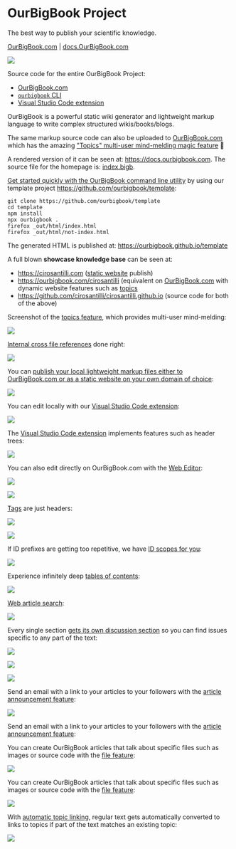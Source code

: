 # OurBigBook Project

The best way to publish your scientific knowledge.

[OurBigBook.com](https://OurBigBook.com) | [docs.OurBigBook.com](https://docs.ourbigbook.com)

![](logo.svg)

Source code for the entire OurBigBook Project:

- [OurBigBook.com](https://OurBigBook.com)
- [`ourbigbook` CLI](https://docs.ourbigbook.com/#ourbigbook-cli)
- [Visual Studio Code extension](https://docs.ourbigbook.com/#visual-studio-code)

OurBigBook is a powerful static wiki generator and lightweight markup language to write complex structured wikis/books/blogs.

The same markup source code can also be uploaded to [OurBigBook.com](https://OurBigBook.com) which has the amazing ["Topics" multi-user mind-melding magic feature](https://docs.ourbigbook.com/#ourbigbook-web-topics) 🧙

A rendered version of it can be seen at: <https://docs.ourbigbook.com>. The source file for the homepage is: [index.bigb](index.bigb).

[Get started quickly with the OurBigBook command line utility](https://docs.ourbigbook.com/#ourbigbook-cli-quick-start) by using our template project <https://github.com/ourbigbook/template>:

```
git clone https://github.com/ourbigbook/template
cd template
npm install
npx ourbigbook .
firefox _out/html/index.html
firefox _out/html/not-index.html
```

The generated HTML is published at: https://ourbigbook.github.io/template

A full blown **showcase knowledge base** can be seen at:

* https://cirosantilli.com ([static website](https://docs.ourbigbook.com/#p-publish) publish)
* https://ourbigbook.com/cirosantilli (equivalent on [OurBigBook.com](https://docs.ourbigbook.com/#ourbigbook-com) with dynamic website features such as [topics](https://docs.ourbigbook.com/#ourbigbook-web-topics)
* https://github.com/cirosantilli/cirosantilli.github.io (source code for both of the above)

Screenshot of the [topics feature](https://docs.ourbigbook.com/#ourbigbook-web-topics), which provides multi-user mind-melding:

![](https://raw.githubusercontent.com/ourbigbook/ourbigbook-media/master/feature/topics/derivative.png)

[Internal cross file references](https://docs.ourbigbook.com/#cross-file-reference) done right:

![](https://raw.githubusercontent.com/ourbigbook/ourbigbook-media/master/feature/x/hilbert-space-arrow.png)

You can [publish your local lightweight markup files either to OurBigBook.com or as a static website on your own domain of choice](https://docs.ourbigbook.com/#publish-your-content):

![](https://raw.githubusercontent.com/ourbigbook/ourbigbook-media/master/feature/local-editing/bigb-publish-to-web-or-static-editor-logos.svg)

You can edit locally with our [Visual Studio Code extension](https://docs.ourbigbook.com/#visual-studio-code):

![](https://raw.githubusercontent.com/ourbigbook/ourbigbook-media/master/feature/vscode/install.png)

The [Visual Studio Code extension](https://docs.ourbigbook.com/#visual-studio-code) implements features such as header trees:

![](https://raw.githubusercontent.com/ourbigbook/ourbigbook-media/master/feature/vscode/tree.png)

You can also edit directly on OurBigBook.com with the [Web Editor](https://docs.ourbigbook.com#web-editor):

![](https://raw.githubusercontent.com/ourbigbook/ourbigbook-media/master/feature/web-editor/cirosantilli-derivative.png)

![](https://raw.githubusercontent.com/ourbigbook/ourbigbook-media/master/feature/web-editor/topic-link.png)

[Tags](https://docs.ourbigbook.com/#h-tag-argument) are just headers:

![](https://raw.githubusercontent.com/ourbigbook/ourbigbook-media/master/feature/tag/non-toplevel-documentary-sell.png)

![](https://raw.githubusercontent.com/ourbigbook/ourbigbook-media/master/feature/tagged-list/tagged.png)

If ID prefixes are getting too repetitive, we have [ID scopes for you](https://docs.ourbigbook.com/#h-scope-argument):

![](https://raw.githubusercontent.com/ourbigbook/ourbigbook-media/master/feature/scope/h1-breadcrumb-arrow-title.png)

Experience infinitely deep [tables of contents](https://docs.ourbigbook.com/#table-of-contents):

![](https://raw.githubusercontent.com/ourbigbook/ourbigbook-media/master/feature/dynamic-article-tree/demo.png)

[Web article search](https://docs.ourbigbook.com/#ourbigbook-web-search):

![](https://raw.githubusercontent.com/ourbigbook/ourbigbook-media/master/feature/search/physics-arrow.png)

Every single section [gets its own discussion section](https://docs.ourbigbook.com/#ourbigbook-web-discussions) so you can find issues specific to any part of the text:

![](https://raw.githubusercontent.com/ourbigbook/ourbigbook-media/master/Fundamental_theorem_of_calculus_subheader_discussion_arrow.png)

![](https://raw.githubusercontent.com/ourbigbook/ourbigbook-media/master/Fundamental_theorem_of_calculus_by_Barack_Obama_discussions.png)

![](https://raw.githubusercontent.com/ourbigbook/ourbigbook-media/master/Fundamental_theorem_of_calculus_by_Barack_Obama_discussion_1.png)

Send an email with a link to your articles to your followers with the [article announcement feature](https://docs.ourbigbook.com/article-announcement):

![](https://raw.githubusercontent.com/ourbigbook/ourbigbook-media/master/feature/announce/button-arrow.png)

Send an email with a link to your articles to your followers with the [article announcement feature](https://docs.ourbigbook.com/article-announcement):

You can create OurBigBook articles that talk about specific files such as images or source code with the [file feature](https://docs.ourbigbook.com/h-file-argument):

![](https://raw.githubusercontent.com/ourbigbook/ourbigbook-media/master/feature/file.png)

You can create OurBigBook articles that talk about specific files such as images or source code with the [file feature](https://docs.ourbigbook.com/h-file-argument):

![](https://raw.githubusercontent.com/ourbigbook/ourbigbook-media/master/feature/file.png)

With [automatic topic linking](https://docs.ourbigbook.com/automatic-topic-linking), regular text gets automatically converted to links to topics if part of the text matches an existing topic:

![](https://raw.githubusercontent.com/ourbigbook/ourbigbook-media/master/feature/topics/automatic-link.png)
